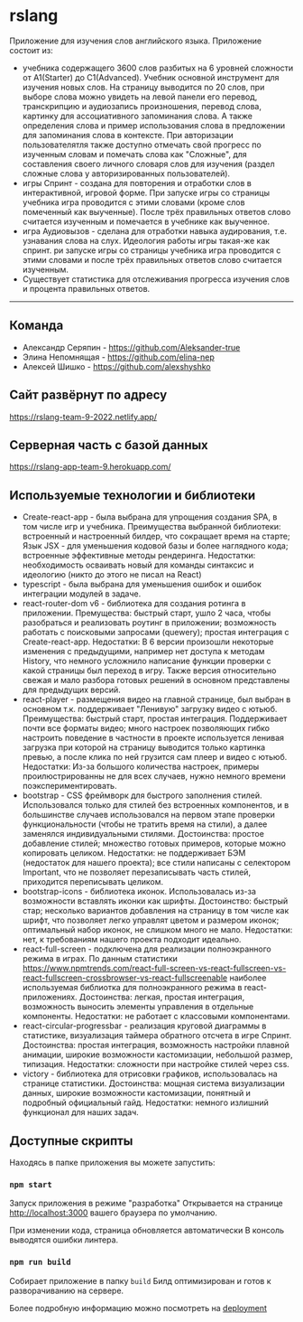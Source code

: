 # rslang
Приложение для изучения слов английского языка. Приложение состоит из:
- учебника содержащего 3600 слов разбитых на 6 уровней сложности от A1(Starter) до С1(Advanced). Учебник основной инструмент для изучения новых слов. На страницу выводится по 20 слов, при выборе слова можно увидеть на левой панели его перевод, транскрипцию и аудиозапись произношения, перевод слова, картинку для ассоциативного запоминания слова. А также определения слова и пример использования слова в предложении для запоминания слова в контексте. При авторизации пользователятля также доступно отмечать свой прогресс по изученным словам и помечать слова как "Сложные", для составления своего личного словаря слов для изучения (раздел сложные слова у авторизированных пользователей).
- игры Спринт - создана для повторения и отработки слов в интерактивной, игровой форме. При запуске игры со страницы учебника игра проводится с этими словами (кроме слов помеченный как выученные). После трёх правильных ответов слово считается изученным и помечается в учебнике как выученное. 
- игра Аудиовызов - сделана для отработки навыка аудирования, т.е. узнавания слова на слух. Идеология работы игры такая-же как спринт. ри запуске игры со страницы учебника игра проводится с этими словами и после трёх правильных ответов слово считается изученным.
- Существует статистика для отслеживания прогресса изучения слов и процента правильных ответов.
_______

## Команда
- Александр Серяпин - https://github.com/Aleksander-true
- Элина Непомнящая - https://github.com/elina-nep
- Алексей Шишко - https://github.com/alexshyshko

## Сайт развёрнут по адресу
https://rslang-team-9-2022.netlify.app/

## Серверная часть с базой данных
https://rslang-app-team-9.herokuapp.com/

## Используемые технологии и библиотеки
- Сreate-react-app - была выбрана для упрощения создания SPA, в том числе игр и учебника. Преимущества выбранной библиотеки: встроенный и настроенный билдер, что сокращает время на старте; Язык JSX - для уменьшения кодовой базы и более наглядного кода; встроенные эффективные методы рендеринга. Недостатки: необходимость осваивать новый для команды синтаксис и идеологию (никто до этого не писал на React)
- typescript - была выбрана для уменьшения ошибок и ошибок интеграции модулей в задаче. 
- react-router-dom v6 - библиотека для создания ротинга в приложении. Премущества: быстрый старт, ушло 2 часа, чтобы разобраться и реализовать роутинг в приложении; возможность работать с поисковыми запросами (quewery); простая интеграция с Сreate-react-app. Недостатки: В 6 версии произошли некоторые изменения с предыдущими, например нет доступа к методам History, что немного усложнило написание функции проверки с какой страницы был переход в игру. Также версия относительно свежая и мало разбора готовых решений в основном представлены для предыдущих версий.
- react-player - размещения видео на главной странице, был выбран в основном т.к. поддерживает "Ленивую" загрузку видео с ютьюб. Преимущества: быстрый старт, простая интеграция. Поддерживает почти все форматы видео; много настроек позволяющих гибко настроить поведение в частности в проекте используется ленивая загрузка при которой на страницу выводится только картинка превью, а после клика по ней грузится сам плеер и видео с ютьюб. Недостатки: Из-за большого количества настроек, примеры проилюстрированны не для всех случаев, нужно немного времени поэкспериментировать.
- bootstrap - CSS фреймворк для быстрого заполнения стилей. Использовался только для стилей без встроенных компонентов, и в большинстве случаев использовался на первом этапе проверки функциональности (чтобы не тратить время на стили),  а далее заменялся индивидуальными стилями. Достоинства: простое добавление стилей; множество готовых примеров, которые можно копировать целиком. Недостатки: не поддерживает БЭМ (недостаток для нашего проекта); все стили написаны с селектором Important, что не позволяет перезаписывать часть стилей, приходится переписывать целиком.
- bootstrap-icons - библиотека иконок. Использовалась из-за возможности вставлять иконки как шрифты. Достоинство: быстрый стар; несколько вариантов добавления на страницу в том числе как шрифт, что позволяет легко управлят цветом и размером иконок; оптимальный набор иконок, не слишком много не мало. Недостатки: нет, к требованиям нашего проекта подходит идеально.
-  react-full-screen - подключена для реализации полноэкранного режима в играх. По данным статистики https://www.npmtrends.com/react-full-screen-vs-react-fullscreen-vs-react-fullscreen-crossbrowser-vs-react-fullscreenable наиболее используемая библиотка для полноэкранного режима в react-приложениях. Достоинства: легкая, простая интеграция, возможность выносить элементы управления в отдельные компоненты. Недостатки: не работает с классовыми компонентами.
-  react-circular-progressbar - реализация круговой диаграммы в статистике, визуализация таймера обратного отсчета в игре Спринт. Достоинства: простая интеграция, возможность настройки плавной анимации, широкие возможности кастомизации, небольшой размер, типизация. Недостатки: сложности при настройке стилей через css.
-  victory - библиотека для отрисовки графиков, использовалась на странице статистики. Достоинства: мощная система визуализации данных, широкие возможности кастомизации, понятный и подробный официальный гайд. Недостатки: немного излишний функционал для наших задач.

## Доступные скрипты

Находясь в папке приложения вы можете запустить:

### `npm start`

Запуск приложения в режиме "разработка"
Открывается на странице [http://localhost:3000](http://localhost:3000) вашего браузера по умолчанию.

При изменении кода, страница обновляется автоматически
В консоль выводятся ошибки линтера.

### `npm run build`

Собирает приложение в папку `build`
Билд оптимизирован и готов к разворачиванию на сервере.

Более подробную информацию можно посмотреть на [deployment](https://facebook.github.io/create-react-app/docs/deployment)
